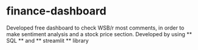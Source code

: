 # finance-dashboard
Developed free dashboard to check WSB/r most comments, in order to make sentiment analysis and a stock price section. Developed by using ** SQL ** and ** streamlit ** library
